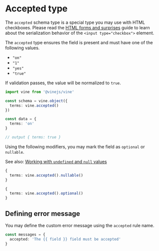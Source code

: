 # Accepted type

The `accepted` schema type is a special type you may use with HTML checkboxes. Please read the [HTML forms and surprises](../guides/html_forms_and_surprises.md#checkboxes-are-not-booleans) guide to learn about the serialization behavior of the `<input type="checkbox">` element.

The `accepted` type ensures the field is present and must have one of the following values.
 
- `"on"`
- `"1"`
- `"yes"`
- `"true"`

If validation passes, the value will be normalized to `true`.

```ts
import vine from '@vinejs/vine'

const schema = vine.object({
  terms: vine.accepted()
})

const data = {
  terms: 'on'
}

// output { terms: true }
```

Using the following modifiers, you may mark the field as `optional` or `nullable`.

See also: [Working with `undefined` and `null` values](../guides/schema_101.md#nullable-and-optional-modifiers)

```ts
{
  terms: vine.accepted().nullable()
}
```

```ts
{
  terms: vine.accepted().optional()
}
```

## Defining error message

You may define the custom error message using the `accepted` rule name.

```ts
const messages = {
  accepted: 'The {{ field }} field must be accepted'
}
```
